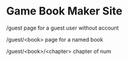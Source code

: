 # Game Book Maker Site

/guest page for a guest user without account

/guest/\<book\> page for a named book

/guest/\<book\>/\<chapter\> chapter of num